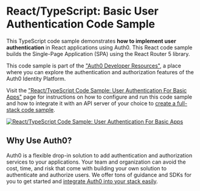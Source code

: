 # React/TypeScript: Basic User Authentication Code Sample

This TypeScript code sample demonstrates **how to implement user authentication** in React applications using Auth0. This React code sample builds the Single-Page Application (SPA) using the React Router 5 library.

This code sample is part of the ["Auth0 Developer Resources"](https://developer.auth0.com/resources), a place where you can explore the authentication and authorization features of the Auth0 Identity Platform.

Visit the ["React/TypeScript Code Sample: User Authentication For Basic Apps"](https://developer.auth0.com/resources/code-samples/spa/react/basic-authentication/v17-typescript-react-router-5) page for instructions on how to configure and run this code sample and how to integrate it with an API server of your choice to [create a full-stack code sample](https://developer.auth0.com/resources/code-samples/full-stack/hello-world/basic-access-control/spa).

[![React/TypeScript Code Sample: User Authentication For Basic Apps](https://cdn.auth0.com/blog/hub/code-samples/spa/react-typescript/basic-authentication.png)](https://developer.auth0.com/resources/code-samples/spa/react/basic-authentication/v17-typescript-react-router-5)

## Why Use Auth0?

Auth0 is a flexible drop-in solution to add authentication and authorization services to your applications. Your team and organization can avoid the cost, time, and risk that come with building your own solution to authenticate and authorize users. We offer tons of guidance and SDKs for you to get started and [integrate Auth0 into your stack easily](https://developer.auth0.com/resources/code-samples/full-stack).
